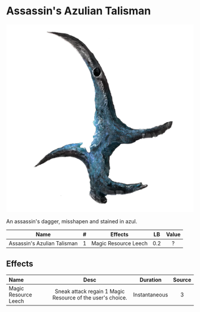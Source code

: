 # Assassin's Azulian Talisman

![Copyrighted Image](Assassin'sAzulianTalisman.png)



An assassin's dagger, misshapen and stained in azul.



|            Name            | # |        Effects        | LB | Value |
| :-------------------------: | :-: | :------------------: | :-: | :---: |
| Assassin's Azulian Talisman | 1 | Magic Resource Leech | 0.2 |   ?   |

## Effects

| Name                 |                           Desc                           |   Duration   | Source |
| :------------------- | :--------------------------------------------------------: | :-----------: | :-----------: |
| Magic Resource Leech | Sneak attack regain 1 Magic Resource of the user's choice. | Instantaneous |       3       |
